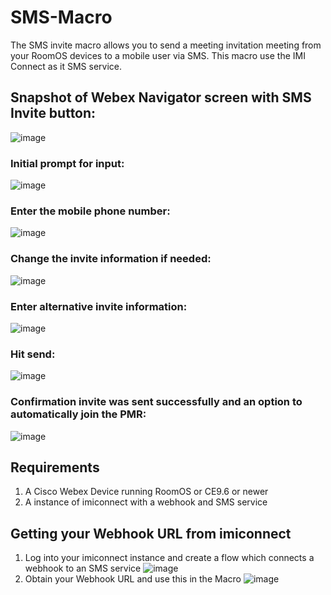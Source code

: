 # SMS-Macro

The SMS invite macro allows you to send a meeting invitation meeting from your RoomOS devices to a mobile user via SMS. This macro use the IMI Connect as it SMS service. 



## Snapshot of Webex Navigator screen with SMS Invite button:
![image](https://user-images.githubusercontent.com/21026209/129073401-b7475e9d-6cff-4c31-b7e4-ec0d33d2cbe3.png)


### Initial prompt for input:
![image](https://user-images.githubusercontent.com/21026209/129073854-118b407f-e5e0-4808-bd8c-4cd15bb5f4f0.png)

### Enter the mobile phone number:
![image](https://user-images.githubusercontent.com/21026209/129073983-a1bc3eef-849c-4521-9455-1b20f61a03f9.png)

### Change the invite information if needed:
![image](https://user-images.githubusercontent.com/21026209/129074196-bdae1ee8-85c5-4184-9950-a37ad13ea3f8.png)

### Enter alternative invite information:
![image](https://user-images.githubusercontent.com/21026209/129074936-6a2458c6-9386-4baa-a722-668bf98202c7.png)

### Hit send:
![image](https://user-images.githubusercontent.com/21026209/129075140-ebdf310e-c529-4133-9337-dc5f6509af4a.png)

### Confirmation invite was sent successfully and an option to automatically join the PMR:
![image](https://user-images.githubusercontent.com/21026209/130437964-d5440801-8190-4429-b397-0c55d177ad42.png)



## Requirements

1. A Cisco Webex Device running RoomOS or CE9.6 or newer
2. A instance of imiconnect with a webhook and SMS service

## Getting your Webhook URL from imiconnect

1. Log into your imiconnect instance and create a flow which connects a webhook to an SMS service
![image](https://user-images.githubusercontent.com/21026209/135327888-da36290f-2b67-44ea-baec-6881695ca287.png)
2. Obtain your Webhook URL and use this in the Macro
![image](https://user-images.githubusercontent.com/21026209/135330888-bbfca70b-8d70-4e47-9afa-345e81d64791.png)


